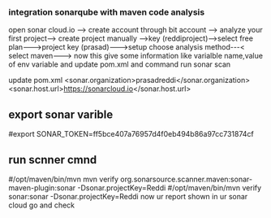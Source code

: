 ### integration sonarqube with maven code analysis ###
 open sonar cloud.io  --> create account through bit account --> analyze your first project--> create project manually -->key (reddiproject)-->select free plan--->project key (prasad)--->setup
 choose analysis method---< select maven---> now this give some information like varialble name,value of env variable and update pom.xml and command run sonar scan

 update pom.xml 
    <sonar.organization>prasadreddi</sonar.organization>
                <sonar.host.url>https://sonarcloud.io</sonar.host.url>
 ## export sonar varible
   #export SONAR_TOKEN=ff5bce407a76957d4f0eb494b86a97cc731874cf
## run scnner cmnd
#/opt/maven/bin/mvn mvn verify org.sonarsource.scanner.maven:sonar-maven-plugin:sonar -Dsonar.projectKey=Reddi
#/opt/maven/bin/mvn verify sonar:sonar -Dsonar.projectKey=Reddi
now ur report shown in ur sonar cloud go and check